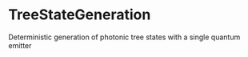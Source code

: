 # TreeStateGeneration
Deterministic generation of photonic tree states with a single quantum emitter
